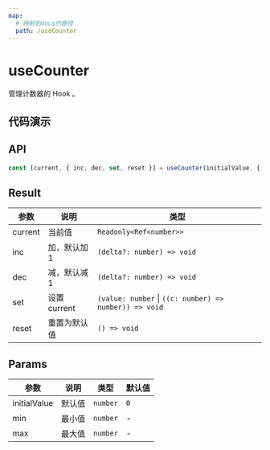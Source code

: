 ```yaml
---
map:
  # 映射到docs的路径
  path: /useCounter
---
```


# useCounter

管理计数器的 Hook 。

## 代码演示

<demo src="useCounter/demo.vue"
  language="vue"
  title="管理计数器"
  desc="一个简单的例子管理计数器"> </demo>

## API

```typescript
const [current, { inc, dec, set, reset }] = useCounter(initialValue, { min, max })
```

## Result

| 参数    | 说明         | 类型                                                   |
| ------- | ------------ | ------------------------------------------------------ |
| current | 当前值       | `Readonly<Ref<number>>`                                |
| inc     | 加，默认加 1 | `(delta?: number) => void`                             |
| dec     | 减，默认减 1 | `(delta?: number) => void`                             |
| set     | 设置 current | `(value: number` \| `((c: number) => number)) => void` |
| reset   | 重置为默认值 | `() => void`                                           |

## Params

| 参数         | 说明   | 类型     | 默认值 |
| ------------ | ------ | -------- | ------ |
| initialValue | 默认值 | `number` | `0`    |
| min          | 最小值 | `number` | -      |
| max          | 最大值 | `number` | -      |
